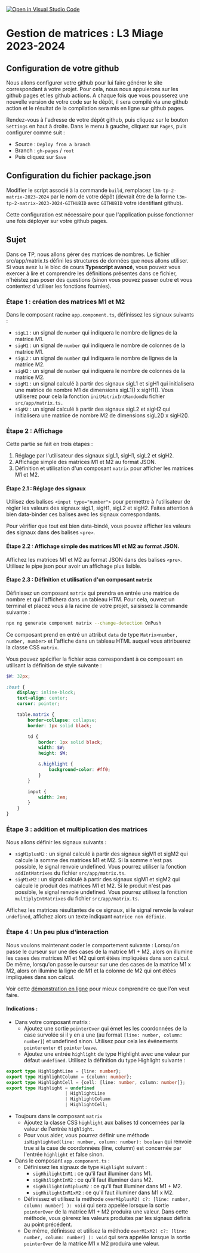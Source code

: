 [![Open in Visual Studio Code](https://classroom.github.com/assets/open-in-vscode-718a45dd9cf7e7f842a935f5ebbe5719a5e09af4491e668f4dbf3b35d5cca122.svg)](https://classroom.github.com/online_ide?assignment_repo_id=13624706&assignment_repo_type=AssignmentRepo)
# Gestion de matrices : L3 Miage 2023-2024

## Configuration de votre github

Nous allons configurer votre github pour lui faire générer le site correspondant à votre projet.
Pour cela, nous nous appuierons sur les github pages et les github actions. 
A chaque fois que vous pousserez une nouvelle version de votre code sur le dépôt, il sera compilé via une github action et le résultat de la compilation sera mis en ligne sur github pages.

Rendez-vous à l'adresse de votre dépôt github, puis cliquez sur le bouton `Settings` en haut à droite.
Dans le menu à gauche, cliquez sur `Pages`, puis configurer comme suit :

* Source : `Deploy from a branch`
* Branch : `gh-pages`  /  `root`
* Puis cliquez sur `Save`

## Configuration du fichier package.json

Modifier le script associé à la commande `build`, remplacez `l3m-tp-2-matrix-2023-2024` par le nom de votre dépôt (devrait être de la forme `l3m-tp-2-matrix-2023-2024-GITHUBID` avec `GITHUBID` votre identifiant github).

Cette configuration est nécessaire pour que l'application puisse fonctionner une fois déployer sur votre github pages.

## Sujet

Dans ce TP, nous allons gérer des matrices de nombres. 
Le fichier src/app/matrix.ts défini les structures de données que nous allons utiliser.
Si vous avez lu le bloc de cours **Typescript avancé**, vous pouvez vous exercer à lire et comprendre les définitions présentes dans ce fichier, n'héistez pas poser des questions (sinon vous pouvez passer outre et vous contentez d'utiliser les fonctions fournies).

### Étape 1 : création des matrices M1 et M2

Dans le composant racine `app.component.ts`, définissez les signaux suivants :
* `sigL1` : un signal de `number` qui indiquera le nombre de lignes de la matrice M1.
* `sigH1` : un signal de `number` qui indiquera le nombre de colonnes de la matrice M1. 
* `sigL2` : un signal de `number` qui indiquera le nombre de lignes de la matrice M2.
* `sigH2` : un signal de `number` qui indiquera le nombre de colonnes de la matrice M2.
* `sigM1` : un signal calculé à partir des signaux sigL1 et sigH1 
          qui initialisera une matrice de nombre M1 de dimensions sigL1() x sigH1().
          Vous utiliserez pour cela la fonction `initMatrixIntRandom`du fichier `src/app/matrix.ts.`
* `sigM2` : un signal calculé à partir des signaux sigL2 et sigH2 
          qui initialisera une matrice de nombre M2 de dimensions sigL2() x sigH2().


### Étape 2 : Affichage

Cette partie se fait en trois étapes :

1. Réglage par l'utilisateur des signaux sigL1, sigH1, sigL2 et sigH2.
2. Affichage simple des matrices M1 et M2 au format JSON.
3. Définition et utilisation d'un composant `matrix` pour afficher les matrices M1 et M2.

#### Étape 2.1 : Réglage des signaux

Utilisez des balises `<input type="number">` pour permettre à l'utilisateur de régler les valeurs des signaux sigL1, sigH1, sigL2 et sigH2. Faites attention à bien data-binder ces balises avec les signaux correspondants.

Pour vérifier que tout est bien data-bindé, vous pouvez afficher les valeurs des signaux dans des balises `<pre>`.

#### Étape 2.2 : Affichage simple des matrices M1 et M2 au format JSON.

Affichez les matrices M1 et M2 au format JSON dans des balises `<pre>`. 
Utilisez le pipe json pour avoir un affichage plus lisible.

#### Étape 2.3 : Définition et utilisation d'un composant `matrix`

Définissez un composant `matrix` qui prendra en entrée une matrice de nombre et qui l'affichera dans un tableau HTM. Pour cela, ouvrez un terminal et placez vous à la racine de votre projet, saisissez la commande suivante : 

```bash
npx ng generate component matrix --change-detection OnPush
```

Ce composant prend en entré un attribut `data` de type `Matrix<number, number, number>` et l'affiche dans un tableau HTML auquel vous attribuerez la classe CSS `matrix`.

Vous pouvez spécifier la fichier scss correspondant à ce composant en utilisant la définition de style suivante :

```scss
$W: 32px;

:host {
    display: inline-block;
    text-align: center;
    cursor: pointer;

    table.matrix {
        border-collapse: collapse;
        border: 1px solid black;

        td {
            border: 1px solid black;
            width: $W;
            height: $W;

            &.highlight {
                background-color: #ff0;
            }
        }

        input {
            width: 2em;
        }
    }
}
```

### Étape 3 : addition et multiplication des matrices

Nous allons définir les signaux suivants :

* `sigM1plusM2` : un signal calculé à partir des signaux sigM1 et sigM2 qui calcule la somme des matrices M1 et M2. Si la somme n'est pas possible, le signal renvoie undefined. Vous pourrez utiliser la fonction `addIntMatrixes` du fichier `src/app/matrix.ts`.
* `sigM1xM2` : un signal calculé à partir des signaux sigM1 et sigM2 qui calcule le produit des matrices M1 et M2. Si le produit n'est pas possible, le signal renvoie undefined.
Vous pourrez utilisez la fonction `multiplyIntMatrixes` du fichier `src/app/matrix.ts`.

Affichez les matrices résultantes de ce signaux, si le signal renvoie la valeur `undefined`, affichez alors un texte indiquant `matrice non définie`.

### Étape 4 : Un peu plus d'interaction

Nous voulons maintenant coder le comportement suivante : Lorsqu'on passe le curseur sur une des cases de la matrice M1 + M2, alors on illumine les cases des matrices M1 et M2 qui ont étées impliquées dans son calcul. De même, lorsqu'on passe le curseur sur une des cases de la matrice M1 x M2, alors on illumine la ligne de M1 et la colonne de M2 qui ont étées impliquées dans son calcul.

Voir cette [démonstration en ligne](https://alexdmr.github.io/l3m-tp-2-matrix-2023-2024/) pour mieux comprendre ce que l'on veut faire.


#### Indications :

* Dans votre composant matrix :
    * Ajoutez une sortie `pointerOver` qui émet les les coordonnées de la case survolée si il y en a une (au format `[line: number, column: number]`) et undefined sinon. Utilisez pour cela les événements `pointerenter` et `pointerleave`.
    * Ajoutez une entrée `highlight` de type Highlight avec une valeur par défaut `undefined`. Utilisez la définition du type Highlight suivante :

```typescript
export type HighlightLine = {line: number};
export type HighlightColumn = {column: number};
export type HighlightCell = {cell: [line: number, column: number]};
export type Highlight = undefined
                      | HighlightLine
                      | HighlightColumn
                      | HighlightCell;
```

* Toujours dans le composant `matrix`
    * Ajoutez la classe CSS `highlight` aux balises td concernées par la valeur de l'entrée `highlight`. 
    * Pour vous aider, vous pourrez définir une méthode `isHighlighted(line: number, column: number): boolean` qui renvoie true si la case de coordonnées (line, column) est concernée par l'entrée `highlight` et false sinon.
*  Dans le composant `app.component.ts` :
    * Définissez les signaux de type `Highlight` suivant : 
        * `sigHhilightInM1` : ce qu'il faut illuminer dans M1.
        * `sigHhilightInM2` : ce qu'il faut illuminer dans M2.
        * `sigHhilightInM1plusM2` : ce qu'il faut illuminer dans M1 + M2.
        * `sigHhilightInM1xM2` : ce qu'il faut illuminer dans M1 x M2.
    * Définissez et utilisez la méthode `overM1plusM2( c?: [line: number, column: number] ): void` qui sera appelée lorsque la sortie `pointerOver` de la matrice M1 + M2 produira une valeur. Dans cette méthode, vous gèrerez les valeurs produites par les signaux définis au point précédent.
    * De même, définissez et utilisez la méthode `overM1xM2( c?: [line: number, column: number] ): void` qui sera appelée lorsque la sortie `pointerOver` de la matrice M1 x M2 produira une valeur.